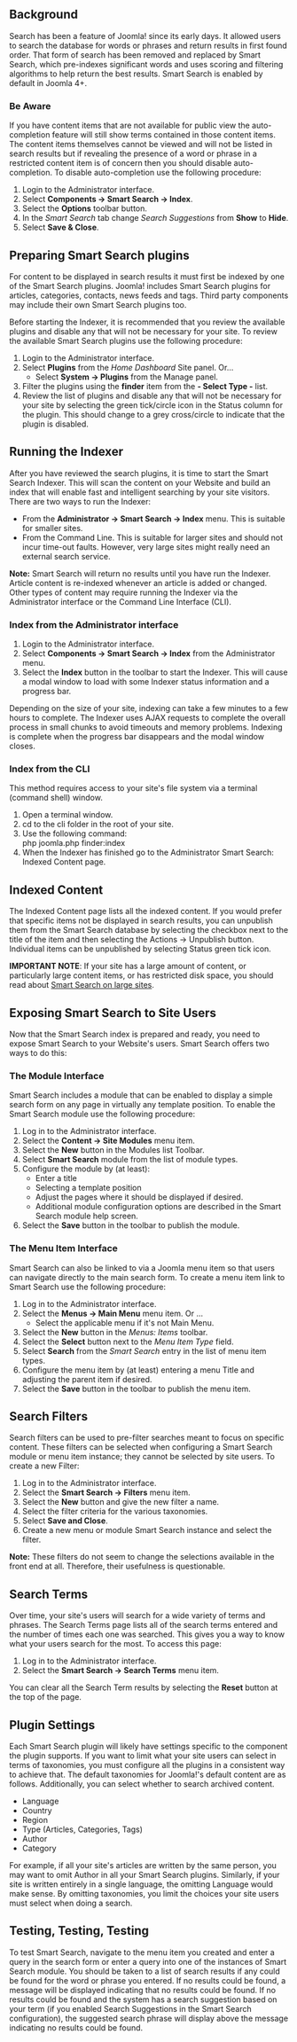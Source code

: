 <!-- Filename: Smart_Search_quickstart_guide / Display title: Smart Search Quickstart -->

## Background

Search has been a feature of Joomla! since its early days. It allowed users to search the database for words or phrases and return results in first found order. That form of search has been removed and replaced by Smart Search, which pre-indexes significant words and uses scoring and filtering algorithms to help return the best results. Smart Search is enabled by default in Joomla 4+.

### Be Aware

If you have content items that are not available for public view the auto-completion feature will still show terms contained in those content items. The content items themselves cannot be viewed and will not be listed in search results but if revealing the presence of a word or phrase in a restricted content item is of concern then you should disable auto-completion. To disable auto-completion use the following procedure:

1.  Login to the Administrator interface.
2.  Select **Components → Smart Search → Index**.
3.  Select the **Options** toolbar button.
4.  In the *Smart Search* tab change *Search Suggestions* from **Show** to **Hide**.
5.  Select **Save & Close**.

## Preparing Smart Search plugins

For content to be displayed in search results it must first be indexed by one of the Smart Search plugins. Joomla! includes Smart Search plugins for articles, categories, contacts, news feeds and tags. Third party components may include their own Smart Search plugins too. 

Before starting the Indexer, it is recommended that you review the available plugins and disable any that will not be necessary for your site. To review the available Smart Search plugins use the following procedure:

1.  Login to the Administrator interface.
2.  Select **Plugins** from the *Home Dashboard* Site panel. Or...
    - Select **System → Plugins** from the Manage panel.
3.  Filter the plugins using the **finder** item from the **- Select Type -** list.
4.  Review the list of plugins and disable any that will not be necessary for your site by selecting the green tick/circle icon in the Status column for the plugin. This should change to a grey cross/circle to indicate that the plugin is disabled.

## Running the Indexer

After you have reviewed the search plugins, it is time to start the Smart Search Indexer. This will scan the content on your Website and build an index that will enable fast and intelligent searching by your site visitors. There are two ways to run the Indexer:

* From the **Administrator → Smart Search → Index** menu. This is suitable for smaller sites.
* From the Command Line. This is suitable for larger sites and should not incur time-out faults. However, very large sites might really need an external search service.

**Note:** Smart Search will return no results until you have run the Indexer. Article content is re-indexed whenever an article is added or changed. Other types of content may require running the Indexer via the Administrator interface or the Command Line Interface (CLI).

### Index from the Administrator interface

1.  Login to the Administrator interface.
2.  Select **Components → Smart Search → Index** from the Administrator menu.
3.  Select the **Index** button in the toolbar to start the Indexer. This will cause a modal window to load with some Indexer status information and a progress bar.

Depending on the size of your site, indexing can take a few minutes to a few hours to complete. The Indexer uses AJAX requests to complete the overall process in small chunks to avoid timeouts and memory problems. Indexing is complete when the progress bar disappears and the modal window closes.

### Index from the CLI

This method requires access to your site's file system via a terminal (command shell) window.

1. Open a terminal window.
2. cd to the cli folder in the root of your site.
3. Use the following command:<br>
    php joomla.php finder:index
4. When the Indexer has finished go to the Administrator Smart Search: Indexed Content page.

## Indexed Content

The Indexed Content page lists all the indexed content. If you would prefer that specific items not be displayed in search results, you can unpublish them from the Smart Search database by selecting the checkbox next to the title of the item and then selecting the Actions → Unpublish button. Individual items  can be unpublished by selecting Status green tick icon.

**IMPORTANT NOTE**: If your site has a large amount of content, or particularly large content items, or has restricted disk space, you should read about [Smart Search on large sites](jdocmanual?article=user/smart-search/smart-search-on-large-sites "Smart Search on large sites").

## Exposing Smart Search to Site Users

Now that the Smart Search index is prepared and ready, you need to expose Smart Search to your Website's users. Smart Search offers two ways to do this:

### The Module Interface

Smart Search includes a module that can be enabled to display a simple search form on any page in virtually any template position. To enable the Smart Search module use the following procedure:

1.  Log in to the Administrator interface.
2.  Select the **Content → Site Modules** menu item.
3.  Select the **New** button in the Modules list Toolbar.
4.  Select **Smart Search** module from the list of module types.
5.  Configure the module by (at least):
    - Enter a title
    - Selecting a template position
    - Adjust the pages where it should be displayed if desired.
    - Additional module configuration options are described in the Smart Search module help screen.
6.  Select the **Save** button in the toolbar to publish the module.

### The Menu Item Interface

Smart Search can also be linked to via a Joomla menu item so that users can navigate directly to the main search form. To create a menu item link to Smart Search use the following procedure:

1.  Log in to the Administrator interface.
2.  Select the **Menus → Main Menu** menu item. Or ...
    - Select the applicable menu if it's not Main Menu.
3. Select the **New** button in the *Menus: Items* toolbar.
4. Select the **Select** button next to the *Menu Item Type* field.
5. Select **Search** from the *Smart Search* entry in the list of menu item types.
6. Configure the menu item by (at least) entering a menu Title and adjusting the parent item if desired.
7. Select the **Save** button in the toolbar to publish the menu item.

## Search Filters

Search filters can be used to pre-filter searches meant to focus on specific content. These filters can be selected when configuring a Smart Search module or menu item instance; they cannot be selected by site users. To create a new Filter:

1. Log in to the Administrator interface.
2. Select the **Smart Search → Filters** menu item.
3. Select the **New** button and give the new filter a name.
4. Select the filter criteria for the various taxonomies.
5. Select **Save and Close**.
6. Create a new menu or module Smart Search instance and select the filter.

**Note:** These filters do not seem to change the selections available in the front end at all. Therefore, their usefulness is questionable.

## Search Terms

Over time, your site's users will search for a wide variety of terms and phrases. The Search Terms page lists all of the search terms entered and the number of times each one was searched. This gives you a way to know what your users search for the most. To access this page:

1. Log in to the Administrator interface.
2. Select the **Smart Search → Search Terms** menu item.

You can clear all the Search Term results by selecting the **Reset** button at the top of the page.

## Plugin Settings

Each Smart Search plugin will likely have settings specific to the component the plugin supports. If you want to limit what your site users can select in terms of taxonomies, you must configure all the plugins in a consistent way to achieve that. The default taxonomies for Joomla!'s default content are as follows. Additionally, you can select whether to search archived content.

- Language
- Country
- Region
- Type (Articles, Categories, Tags)
- Author
- Category

For example, if all your site's articles are written by the same person, you may want to omit Author in all your Smart Search plugins. Similarly, if your site is written entirely in a single language, the omitting Language would make sense. By omitting taxonomies, you limit the choices your site users must select when doing a search.

## Testing, Testing, Testing

To test Smart Search, navigate to the menu item you created and enter a query in the search form or enter a query into one of the instances of Smart Search module. You should be taken to a list of search results if any could be found for the word or phrase you entered. If no results could be found, a message will be displayed indicating that no results could be found. If no results could be found and the system has a search suggestion based on your term (if you enabled Search Suggestions in the Smart Search configuration), the suggested search phrase will display above the message indicating no results could be found.
